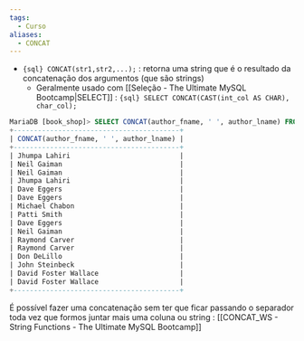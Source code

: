 ```yaml
---
tags:
  - Curso
aliases:
  - CONCAT
---
```



- `{sql} CONCAT(str1,str2,...);` : retorna uma string que é o resultado da concatenação dos argumentos (que são strings)
	- Geralmente usado com [[Seleção - The Ultimate MySQL Bootcamp|SELECT]] : `{sql} SELECT CONCAT(CAST(int_col AS CHAR), char_col);`


```sql
MariaDB [book_shop]> SELECT CONCAT(author_fname, ' ', author_lname) FROM books;
+-----------------------------------------+
| CONCAT(author_fname, ' ', author_lname) |
+-----------------------------------------+
| Jhumpa Lahiri                           |
| Neil Gaiman                             |
| Neil Gaiman                             |
| Jhumpa Lahiri                           |
| Dave Eggers                             |
| Dave Eggers                             |
| Michael Chabon                          |
| Patti Smith                             |
| Dave Eggers                             |
| Neil Gaiman                             |
| Raymond Carver                          |
| Raymond Carver                          |
| Don DeLillo                             |
| John Steinbeck                          |
| David Foster Wallace                    |
| David Foster Wallace                    |
+-----------------------------------------+
```


É possível fazer uma concatenação sem ter que ficar passando o separador toda vez que formos juntar mais uma coluna ou string : [[CONCAT_WS - String Functions - The Ultimate MySQL Bootcamp]]
